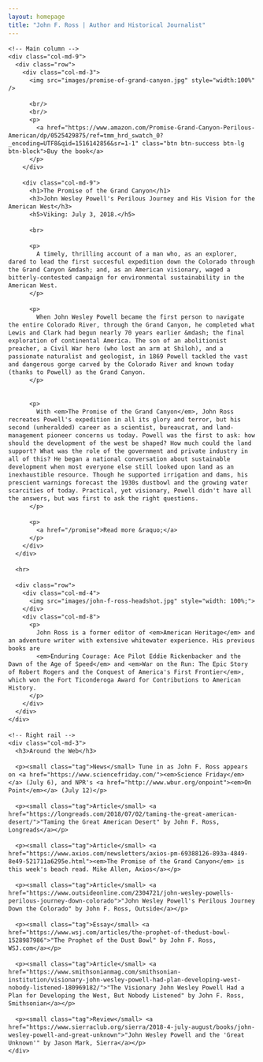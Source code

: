 ```yaml
---
layout: homepage
title: "John F. Ross | Author and Historical Journalist"
---
```


<div class="container">
  <div class="row">

    <!-- Main column -->
    <div class="col-md-9">
      <div class="row">
        <div class="col-md-3">
          <img src="images/promise-of-grand-canyon.jpg" style="width:100%" />

          <br/>
          <br/>
          <p>
            <a href="https://www.amazon.com/Promise-Grand-Canyon-Perilous-American/dp/0525429875/ref=tmm_hrd_swatch_0?_encoding=UTF8&qid=1516142856&sr=1-1" class="btn btn-success btn-lg btn-block">Buy the book</a>
          </p>
        </div>

        <div class="col-md-9">
          <h1>The Promise of the Grand Canyon</h1>
          <h3>John Wesley Powell's Perilous Journey and His Vision for the American West</h3>
          <h5>Viking: July 3, 2018.</h5>

          <br>

          <p>
            A timely, thrilling account of a man who, as an explorer, dared to lead the first succesful expedition down the Colorado through the Grand Canyon &mdash; and, as an American visionary, waged a bitterly-contested campaign for environmental sustainability in the American West.
          </p>

          <p>
            When John Wesley Powell became the first person to navigate the entire Colorado River, through the Grand Canyon, he completed what Lewis and Clark had begun nearly 70 years earlier &mdash; the final exploration of continental America. The son of an abolitionist preacher, a Civil War hero (who lost an arm at Shiloh), and a passionate naturalist and geologist, in 1869 Powell tackled the vast and dangerous gorge carved by the Colorado River and known today (thanks to Powell) as the Grand Canyon.
          </p>


          <p>
            With <em>The Promise of the Grand Canyon</em>, John Ross recreates Powell's expedition in all its glory and terror, but his second (unheralded) career as a scientist, bureaucrat, and land-management pioneer concerns us today. Powell was the first to ask: how should the development of the west be shaped? How much could the land support? What was the role of the government and private industry in all of this? He began a national conversation about sustainable development when most everyone else still looked upon land as an inexhaustible resource. Though he supported irrigation and dams, his prescient warnings forecast the 1930s dustbowl and the growing water scarcities of today. Practical, yet visionary, Powell didn't have all the answers, but was first to ask the right questions.
          </p>

          <p>
            <a href="/promise">Read more &raquo;</a>
          </p>
        </div>
      </div>

      <hr>

      <div class="row">
        <div class="col-md-4">
          <img src="images/john-f-ross-headshot.jpg" style="width: 100%;">
        </div>
        <div class="col-md-8">
          <p>
            John Ross is a former editor of <em>American Heritage</em> and an adventure writer with extensive whitewater experience. His previous books are 
            <em>Enduring Courage: Ace Pilot Eddie Rickenbacker and the Dawn of the Age of Speed</em> and <em>War on the Run: The Epic Story of Robert Rogers and the Conquest of America's First Frontier</em>, which won the Fort Ticonderoga Award for Contributions to American History.
          </p>
        </div>
      </div>
    </div>

    <!-- Right rail -->
    <div class="col-md-3">
      <h3>Around the Web</h3>

      <p><small class="tag">News</small> Tune in as John F. Ross appears on <a href="https://www.sciencefriday.com/"><em>Science Friday</em></a> (July 6), and NPR's <a href="http://www.wbur.org/onpoint"><em>On Point</em></a> (July 12)</p>

      <p><small class="tag">Article</small> <a href="https://longreads.com/2018/07/02/taming-the-great-american-desert/">"Taming the Great American Desert" by John F. Ross, Longreads</a></p>

      <p><small class="tag">Article</small> <a href="https://www.axios.com/newsletters/axios-pm-69388126-893a-4849-8e49-521711a6295e.html"><em>The Promise of the Grand Canyon</em> is this week's beach read. Mike Allen, Axios</a></p>

      <p><small class="tag">Article</small> <a href="https://www.outsideonline.com/2304721/john-wesley-powells-perilous-journey-down-colorado">"John Wesley Powell's Perilous Journey Down the Colorado" by John F. Ross, Outside</a></p>

      <p><small class="tag">Essay</small> <a href="https://www.wsj.com/articles/the-prophet-of-thedust-bowl-1528987986">"The Prophet of the Dust Bowl" by John F. Ross, WSJ.com</a></p>

      <p><small class="tag">Article</small> <a href="https://www.smithsonianmag.com/smithsonian-institution/visionary-john-wesley-powell-had-plan-developing-west-nobody-listened-180969182/">"The Visionary John Wesley Powell Had a Plan for Developing the West, But Nobody Listened" by John F. Ross, Smithsonian</a></p>

      <p><small class="tag">Review</small> <a href="https://www.sierraclub.org/sierra/2018-4-july-august/books/john-wesley-powell-and-great-unknown">"John Wesley Powell and the 'Great Unknown'" by Jason Mark, Sierra</a></p>
    </div>
  </div>
</div>
